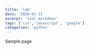 ```yaml
---
title: 'lab'
date: '2020-01-31'
excerpt: 'test markdown'
tags: ['css','javascript', 'google']
categories: 'python'
---
```


Sample page

